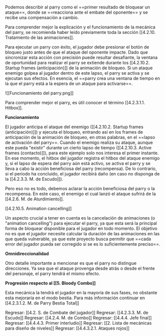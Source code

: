 
Podemos describir al parry como el ==primer resultado de bloquear un ataque==, donde se ==reacciona ante el embate del oponente== y se recibe una compensación a cambio.

Para comprender mejor la explicación y el funcionamiento de la mecánica del parry, se recomienda haber leído previamente toda la sección [[4.2.10. Tratamiento de las animaciones]].

Para ejecutar un parry con éxito, el jugador debe presionar el botón de bloqueo justo antes de que el ataque del oponente impacte. Dado que sincronizar esta acción con precisión puede resultar desafiante, la ventana de oportunidad para realizar el parry se extiende durante los [[4.2.10.2. Startup frames (anticipación)]] de la animación de bloqueo. Si un ataque enemigo golpea al jugador dentro de este lapso, el parry se activa y se ejecutan sus efectos. En esencia, el ==parry crea una ventana de tiempo en la que el parry está a la espera de un ataque para activarse==.

![[Funcionamiento del parry.png]]


Para comprender mejor el parry, es útil conocer el término [[4.2.3.1.1. Hitbox]].

**Funcionamiento**

El jugador anticipa el ataque del enemigo ([[4.2.10.2. Startup frames (anticipación)]]) y ejecuta el bloqueo, entrando así en los frames de anticipación de la animación de bloqueo, en otras palabras, en el ==lapso de activación del parry==. Cuando el enemigo realiza su ataque, aunque este pueda "existir" durante un cierto lapso de tiempo ([[4.2.10.3. Active frames (contacto)]]), para este ejemplo solo nos interesa el primer instante. En ese momento, el hitbox del jugador registra el hitbox del ataque enemigo y, si el lapso de espera del parry aún está activo, se activa el parry y se lleva a cabo la acción beneficiosa del parry (recompensa). De lo contrario, si el periodo ha concluido, el jugador recibirá daño (en caso no disponga de la [[4.2.3.3. M. de Escudo]]).

Pero eso no es todo, debemos aclarar la acción beneficiosa del parry o la recompensa. En este caso, el enemigo el cual lanzó el ataque sufrirá de la [[4.2.6. M. de Aturdimiento]].

[[4.2.10.5. Animation cancelling]]

Un aspecto crucial a tener en cuenta es la cancelación de animaciones (o "animation cancelling") para ejecutar el parry, ya que esta será la principal forma de bloquear disponible para el jugador en todo momento. El objetivo no es que el jugador necesite calcular la duración de las animaciones en las que queda vulnerable, ya que este proyecto busca permitir que ==cada error del jugador pueda ser corregido si se es lo suficientemente preciso==.

**Omnidireccionalidad**

Otro detalle importante a mencionar es que el parry no distingue direcciones. Ya sea que el ataque provenga desde atrás o desde el frente del personaje, el parry tendrá el mismo efecto.

**Progresión respecto al [[5. Bloody Combo]]**

Esta mecánica la tendrá el jugador en la mayoría de sus fases, no obstante esta mejoraría en el modo bestia. Para más información continuar en [[4.2.3.1.2. M. de Parry Bestia Total]]


Regresar: [[4.2. S. de Combate del jugador]]
Regresar: [[4.2.3.3. M. de Escudo]]
Regresar: [[4.2.4. M. de Combo]]
Regresar: [[4.4.4. Jefe final]]
Regresar: [[4.4.4.3. Primer interludio]]
Regresar: [[2. Lista de mecánicas para diseño de niveles]]
Regresar: [[4.4.3.2.1. Ataques rojos]]